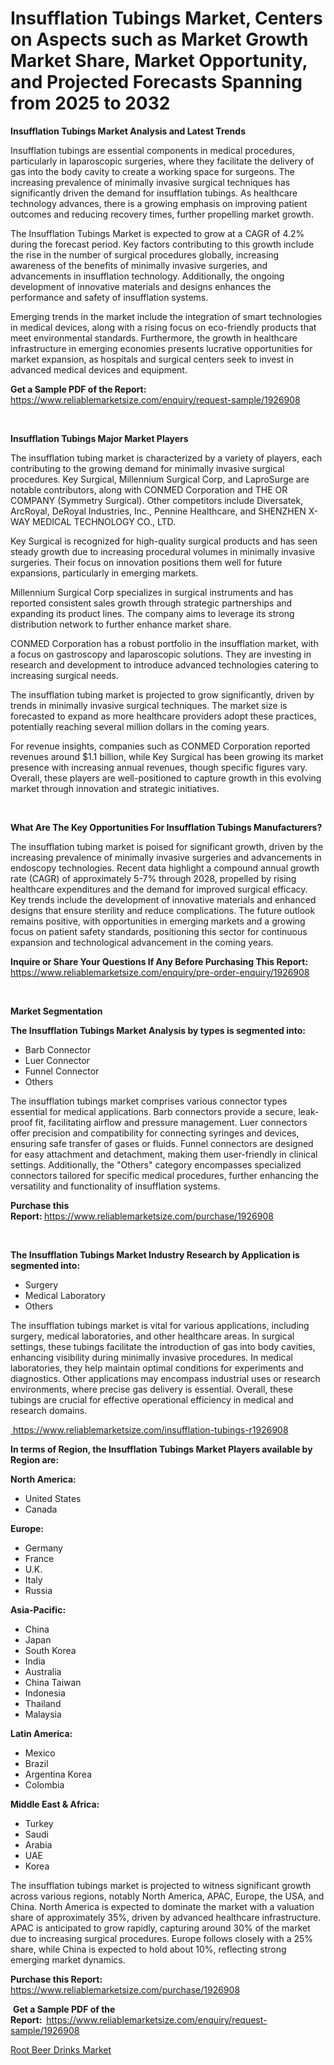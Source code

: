 <p><h1>Insufflation Tubings Market, Centers on Aspects such as Market Growth Market Share, Market Opportunity, and Projected Forecasts Spanning from 2025 to 2032</h1></p><p><strong>Insufflation Tubings Market Analysis and Latest Trends</strong></p>
<p><p>Insufflation tubings are essential components in medical procedures, particularly in laparoscopic surgeries, where they facilitate the delivery of gas into the body cavity to create a working space for surgeons. The increasing prevalence of minimally invasive surgical techniques has significantly driven the demand for insufflation tubings. As healthcare technology advances, there is a growing emphasis on improving patient outcomes and reducing recovery times, further propelling market growth.</p><p>The Insufflation Tubings Market is expected to grow at a CAGR of 4.2% during the forecast period. Key factors contributing to this growth include the rise in the number of surgical procedures globally, increasing awareness of the benefits of minimally invasive surgeries, and advancements in insufflation technology. Additionally, the ongoing development of innovative materials and designs enhances the performance and safety of insufflation systems.</p><p>Emerging trends in the market include the integration of smart technologies in medical devices, along with a rising focus on eco-friendly products that meet environmental standards. Furthermore, the growth in healthcare infrastructure in emerging economies presents lucrative opportunities for market expansion, as hospitals and surgical centers seek to invest in advanced medical devices and equipment.</p></p>
<p><strong>Get a Sample PDF of the Report:&nbsp;</strong> <a href="https://www.reliablemarketsize.com/enquiry/request-sample/1926908?utm_campaign=1897&utm_medium=2&utm_source=Github&utm_content=ia&utm_term=15012025&utm_id=insufflation-tubings">https://www.reliablemarketsize.com/enquiry/request-sample/1926908</a></p>
<p>&nbsp;</p>
<p><strong>Insufflation Tubings Major Market Players</strong></p>
<p><p>The insufflation tubing market is characterized by a variety of players, each contributing to the growing demand for minimally invasive surgical procedures. Key Surgical, Millennium Surgical Corp, and LaproSurge are notable contributors, along with CONMED Corporation and THE OR COMPANY (Symmetry Surgical). Other competitors include Diversatek, ArcRoyal, DeRoyal Industries, Inc., Pennine Healthcare, and SHENZHEN X-WAY MEDICAL TECHNOLOGY CO., LTD.</p><p>Key Surgical is recognized for high-quality surgical products and has seen steady growth due to increasing procedural volumes in minimally invasive surgeries. Their focus on innovation positions them well for future expansions, particularly in emerging markets.</p><p>Millennium Surgical Corp specializes in surgical instruments and has reported consistent sales growth through strategic partnerships and expanding its product lines. The company aims to leverage its strong distribution network to further enhance market share.</p><p>CONMED Corporation has a robust portfolio in the insufflation market, with a focus on gastroscopy and laparoscopic solutions. They are investing in research and development to introduce advanced technologies catering to increasing surgical needs.</p><p>The insufflation tubing market is projected to grow significantly, driven by trends in minimally invasive surgical techniques. The market size is forecasted to expand as more healthcare providers adopt these practices, potentially reaching several million dollars in the coming years.</p><p>For revenue insights, companies such as CONMED Corporation reported revenues around $1.1 billion, while Key Surgical has been growing its market presence with increasing annual revenues, though specific figures vary. Overall, these players are well-positioned to capture growth in this evolving market through innovation and strategic initiatives.</p></p>
<p>&nbsp;</p>
<p><strong>What Are The Key Opportunities For Insufflation Tubings Manufacturers?</strong></p>
<p><p>The insufflation tubing market is poised for significant growth, driven by the increasing prevalence of minimally invasive surgeries and advancements in endoscopy technologies. Recent data highlight a compound annual growth rate (CAGR) of approximately 5-7% through 2028, propelled by rising healthcare expenditures and the demand for improved surgical efficacy. Key trends include the development of innovative materials and enhanced designs that ensure sterility and reduce complications. The future outlook remains positive, with opportunities in emerging markets and a growing focus on patient safety standards, positioning this sector for continuous expansion and technological advancement in the coming years.</p></p>
<p><strong>Inquire or Share Your Questions If Any Before Purchasing This Report:</strong> <a href="https://www.reliablemarketsize.com/enquiry/pre-order-enquiry/1926908?utm_campaign=1897&utm_medium=2&utm_source=Github&utm_content=ia&utm_term=15012025&utm_id=insufflation-tubings">https://www.reliablemarketsize.com/enquiry/pre-order-enquiry/1926908</a></p>
<p>&nbsp;</p>
<p><strong>Market Segmentation</strong></p>
<p><strong>The Insufflation Tubings Market Analysis by types is segmented into:</strong></p>
<p><ul><li>Barb Connector</li><li>Luer Connector</li><li>Funnel Connector</li><li>Others</li></ul></p>
<p><p>The insufflation tubings market comprises various connector types essential for medical applications. Barb connectors provide a secure, leak-proof fit, facilitating airflow and pressure management. Luer connectors offer precision and compatibility for connecting syringes and devices, ensuring safe transfer of gases or fluids. Funnel connectors are designed for easy attachment and detachment, making them user-friendly in clinical settings. Additionally, the "Others" category encompasses specialized connectors tailored for specific medical procedures, further enhancing the versatility and functionality of insufflation systems.</p></p>
<p><strong>Purchase this Report:&nbsp;</strong><a href="https://www.reliablemarketsize.com/purchase/1926908?utm_campaign=1897&utm_medium=2&utm_source=Github&utm_content=ia&utm_term=15012025&utm_id=insufflation-tubings">https://www.reliablemarketsize.com/purchase/1926908</a></p>
<p>&nbsp;</p>
<p><strong>The Insufflation Tubings Market Industry Research by Application is segmented into:</strong></p>
<p><ul><li>Surgery</li><li>Medical Laboratory</li><li>Others</li></ul></p>
<p><p>The insufflation tubings market is vital for various applications, including surgery, medical laboratories, and other healthcare areas. In surgical settings, these tubings facilitate the introduction of gas into body cavities, enhancing visibility during minimally invasive procedures. In medical laboratories, they help maintain optimal conditions for experiments and diagnostics. Other applications may encompass industrial uses or research environments, where precise gas delivery is essential. Overall, these tubings are crucial for effective operational efficiency in medical and research domains.</p></p>
<p><a href="https://www.reliablemarketsize.com/insufflation-tubings-r1926908?utm_campaign=1897&utm_medium=2&utm_source=Github&utm_content=ia&utm_term=15012025&utm_id=insufflation-tubings">&nbsp;https://www.reliablemarketsize.com/insufflation-tubings-r1926908</a></p>
<p><strong>In terms of Region, the Insufflation Tubings Market Players available by Region are:</strong></p>
<p>
    <p> <strong> North America: </strong>
        <ul>
            <li>United States</li>
            <li>Canada</li>
        </ul>
        </p> 
    <p> <strong> Europe: </strong>
        <ul>
            <li>Germany</li>
            <li>France</li>
            <li>U.K.</li>
            <li>Italy</li>
            <li>Russia</li>
        </ul>
        </p> 
    <p> <strong> Asia-Pacific: </strong>
        <ul>
            <li>China</li>
            <li>Japan</li>
            <li>South Korea</li>
            <li>India</li>
            <li>Australia</li>
            <li>China Taiwan</li>
            <li>Indonesia</li>
            <li>Thailand</li>
            <li>Malaysia</li>
        </ul>
        </p> 
    <p> <strong> Latin America: </strong>
        <ul>
            <li>Mexico</li>
            <li>Brazil</li>
            <li>Argentina Korea</li>
            <li>Colombia</li>
        </ul>
        </p> 
    <p> <strong> Middle East & Africa: </strong>
        <ul>
            <li>Turkey</li>
            <li>Saudi</li>
            <li>Arabia</li>
            <li>UAE</li>
            <li>Korea</li>
        </ul>
    </p>
    </p>
<p><p>The insufflation tubings market is projected to witness significant growth across various regions, notably North America, APAC, Europe, the USA, and China. North America is expected to dominate the market with a valuation share of approximately 35%, driven by advanced healthcare infrastructure. APAC is anticipated to grow rapidly, capturing around 30% of the market due to increasing surgical procedures. Europe follows closely with a 25% share, while China is expected to hold about 10%, reflecting strong emerging market dynamics.</p></p>
<p><strong>Purchase this Report: </strong><a href="https://www.reliablemarketsize.com/purchase/1926908?utm_campaign=1897&utm_medium=2&utm_source=Github&utm_content=ia&utm_term=15012025&utm_id=insufflation-tubings">https://www.reliablemarketsize.com/purchase/1926908</a></p>
<p>&nbsp;<strong>Get a Sample PDF of the Report:&nbsp;&nbsp;</strong><a href="https://www.reliablemarketsize.com/enquiry/request-sample/1926908?utm_campaign=1897&utm_medium=2&utm_source=Github&utm_content=ia&utm_term=15012025&utm_id=insufflation-tubings">https://www.reliablemarketsize.com/enquiry/request-sample/1926908</a></p>
<p><strong></strong></p>
<p><p><a href="https://github.com/ChiragRP21/Market-Research-Report-List-7/blob/main/root-beer-drinks-market.md?utm_campaign=1897&utm_medium=2&utm_source=Github&utm_content=ia&utm_term=15012025&utm_id=insufflation-tubings">Root Beer Drinks Market</a></p></p>